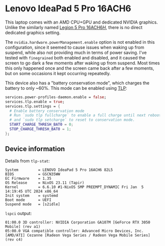 # Lenovo IdeaPad 5 Pro 16ACH6

This laptop comes with an AMD CPU+GPU and dedicated NVIDIA graphics. Unlike the similarly named [Legion 5 Pro 16ACH6*H*](../../legion/16ach6h/), there is no direct dedicated graphics setting.

The `nvidia.hardware.powerManagement.enable` option is not enabled in this configuration, since it seemed to cause issues when waking up from suspend, while also not providing much in terms of power saving. I've tested with `finegrained` both enabled and disabled, and it caused the screen to go dark a few moments after waking up from suspend. Most times this only happened once and the screen came back after a few moments, but on some occasions it kept occurring repeatedly.

This device also has a "battery conservation mode", which charges the battery to only ~60%. This mode can be enabled using [TLP](https://linrunner.de/tlp/settings/bc-vendors.html#lenovo-non-thinkpad-series):

```nix
services.power-profiles-daemon.enable = false;
services.tlp.enable = true;
services.tlp.settings = {
  # Enable battery conservation mode
  # Run `sudo tlp fullcharge` to enable a full charge until next reboot,
  # and `sudo tlp setcharge` to reset to conservation mode.
  START_CHARGE_THRESH_BAT0 = 0;
  STOP_CHARGE_THRESH_BAT0 = 1;
};
```

## Device information

Details from `tlp-stat`:

```
System         = LENOVO IdeaPad 5 Pro 16ACH6 82L5
BIOS           = GSCN35WW
EC Firmware    = 1.35
OS Release     = NixOS 23.11 (Tapir)
Kernel         = 6.6.10 #1-NixOS SMP PREEMPT_DYNAMIC Fri Jan  5 14:19:45 UTC 2024 x86_64
Init system    = systemd
Boot mode      = UEFI
Suspend mode   = [s2idle]
```

`lspci` output:

```
01:00.0 3D controller: NVIDIA Corporation GA107M [GeForce RTX 3050 Mobile] (rev a1)
05:00.0 VGA compatible controller: Advanced Micro Devices, Inc. [AMD/ATI] Cezanne [Radeon Vega Series / Radeon Vega Mobile Series] (rev c4)
```
